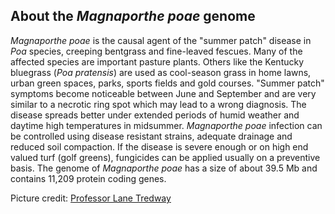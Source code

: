 About the *Magnaporthe poae* genome
-----------------------------------

*Magnaporthe poae* is the causal agent of the \"summer patch\" disease
in *Poa* species, creeping bentgrass and fine-leaved fescues. Many of
the affected species are important pasture plants. Others like the
Kentucky bluegrass (*Poa pratensis*) are used as cool-season grass in
home lawns, urban green spaces, parks, sports fields and gold courses.
\"Summer patch\" symptoms become noticeable between June and September
and are very similar to a necrotic ring spot which may lead to a wrong
diagnosis. The disease spreads better under extended periods of humid
weather and daytime high temperatures in midsummer. *Magnaporthe poae*
infection can be controlled using disease resistant strains, adequate
drainage and reduced soil compaction. If the disease is severe enough or
on high end valued turf (golf greens), fungicides can be applied usually
on a preventive basis. The genome of *Magnaporthe poae* has a size of
about 39.5 Mb and contains 11,209 protein coding genes.

Picture credit: [Professor Lane
Tredway](http://www.cals.ncsu.edu/course/pp728/Magnaporthe/Magnaporthepoae.htm)
